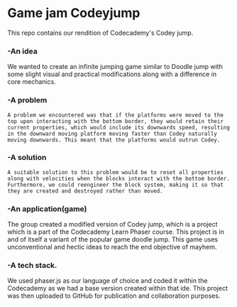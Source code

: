 # Game jam Codeyjump
This repo contains our rendition of Codecademy's Codey jump.

 ### -An idea 
We wanted to create an infinite jumping game similar to Doodle jump with some slight visual and practical modifications along with a difference in core mechanics.

 ### -A problem 
	A problem we encountered was that if the platforms were moved to the top upon interacting with the bottom border, they would retain their current properties, which would include its downwards speed, resulting in the downward moving platform moving faster than Codey naturally moving downwards. This meant that the platforms would outrun Codey.
 

 ### -A solution 
 	A suitable solution to this problem would be to reset all properties along with velocities when the blocks interact with the bottom border. Furthermore, we could reengineer the block system, making it so that they are created and destroyed rather than moved.

 ### -An application(game) 
The group created a modified version of Codey jump, which is a project which is a part of the Codecademy Learn Phaser course. This project is in and of itself a variant of the popular game doodle jump. This game uses unconventional and hectic ideas to reach the end objective of mayhem.

 ### -A tech stack.
We used phaser.js as our language of choice and coded it within the Codecademy as we had a base version created within that ide. This project was then uploaded to GitHub for publication and collaboration purposes.
